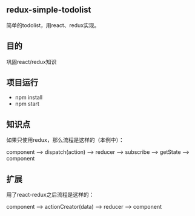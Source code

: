 ## redux-simple-todolist
简单的todolist，用react、redux实现。

## 目的
巩固react/redux知识

## 项目运行
- npm install
- npm start


## 知识点
如果只使用redux，那么流程是这样的（本例中）：

component --> dispatch(action) --> reducer --> subscribe --> getState --> component


## 扩展
用了react-redux之后流程是这样的：  

component --> actionCreator(data) --> reducer --> component
